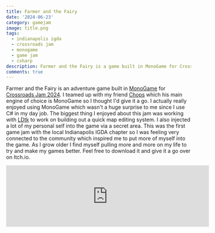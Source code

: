 ```yaml
---
title: Farmer and the Fairy 
date: '2024-06-23'
category: gamejam
image: title.png 
tags: 
  - indianapolis igda 
  - crossroads jam
  - monogame 
  - game jam
  - csharp
description: Farmer and the Fairy is a game built in MonoGame for Crossroads Jam 2024 
comments: true
---
```


Farmer and the Fairy is an adventure game built in [MonoGame](https://monogame.net/) for [Crossroads Jam 2024](https://itch.io/jam/crossroads-jam-2024). I teamed up with my friend [Chops](https://store.steampowered.com/app/1422570/EchoBlade/) which his main engine of choice is MonoGame so I thought I'd give it a go. I actually really enjoyed using MonoGame which wasn't a huge surprise to me since I use C# in my day job. The biggest thing I enjoyed about this jam was working with [LDtk](https://ldtk.io/) to work on building out a quick map editing system. I also injected a lot of my personal self into the game via a secret area. This was the first game jam with the local Indianapolis IGDA chapter so I was feeling very connected to the community which inspired me to put more of myself into the game. As I grow older I find myself pulling more and more on my life to try and make my games better. Feel free to download it and give it a go over on Itch.io.

<iframe frameborder="0" src="https://itch.io/embed/2789116?bg_color=193d3f&amp;fg_color=ffffff&amp;link_color=e800cd&amp;border_color=529365" width="552" height="167"><a href="https://cxsquared.itch.io/farmer-and-the-fairy">Farmer and the Fairy by cxsquared, SirChops</a></iframe>